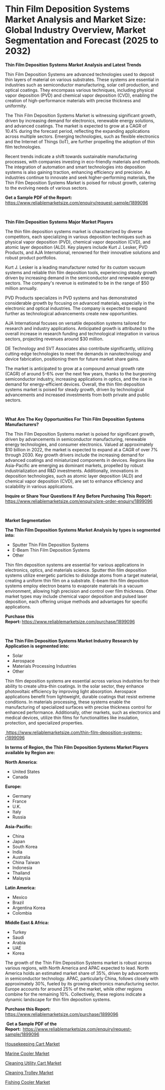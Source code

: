 <p><h1>Thin Film Deposition Systems Market Analysis and Market Size: Global Industry Overview, Market Segmentation and Forecast (2025 to 2032)</h1></p><p><strong>Thin Film Deposition Systems Market Analysis and Latest Trends</strong></p>
<p><p>Thin Film Deposition Systems are advanced technologies used to deposit thin layers of material on various substrates. These systems are essential in industries such as semiconductor manufacturing, solar cell production, and optical coatings. They encompass various techniques, including physical vapor deposition (PVD) and chemical vapor deposition (CVD), enabling the creation of high-performance materials with precise thickness and uniformity.</p><p>The Thin Film Deposition Systems Market is witnessing significant growth, driven by increasing demand for electronics, renewable energy solutions, and advanced coatings. The market is expected to grow at a CAGR of 10.4% during the forecast period, reflecting the expanding applications across multiple sectors. Emerging technologies, such as flexible electronics and the Internet of Things (IoT), are further propelling the adoption of thin film technologies.</p><p>Recent trends indicate a shift towards sustainable manufacturing processes, with companies investing in eco-friendly materials and methods. The integration of automation and smart technologies into deposition systems is also gaining traction, enhancing efficiency and precision. As industries continue to innovate and seek higher-performing materials, the Thin Film Deposition Systems Market is poised for robust growth, catering to the evolving needs of various sectors.</p></p>
<p><strong>Get a Sample PDF of the Report:&nbsp;</strong> <a href="https://www.reliablemarketsize.com/enquiry/request-sample/1899096?utm_campaign=2008&utm_medium=2&utm_source=Github&utm_content=ia&utm_term=08042025&utm_id=thin-film-deposition-systems">https://www.reliablemarketsize.com/enquiry/request-sample/1899096</a></p>
<p>&nbsp;</p>
<p><strong>Thin Film Deposition Systems Major Market Players</strong></p>
<p><p>The thin film deposition systems market is characterized by diverse competitors, each specializing in various deposition techniques such as physical vapor deposition (PVD), chemical vapor deposition (CVD), and atomic layer deposition (ALD). Key players include Kurt J. Lesker, PVD Products, and AJA International, renowned for their innovative solutions and robust product portfolios.</p><p>Kurt J. Lesker is a leading manufacturer noted for its custom vacuum systems and reliable thin film deposition tools, experiencing steady growth driven by increasing demand in the semiconductor and renewable energy sectors. The company's revenue is estimated to be in the range of $50 million annually.</p><p>PVD Products specializes in PVD systems and has demonstrated considerable growth by focusing on advanced materials, especially in the electronic and optical industries. The company is expected to expand further as technological advancements create new opportunities.</p><p>AJA International focuses on versatile deposition systems tailored for research and industry applications. Anticipated growth is attributed to the overall increase in research funding and technological integration in various sectors, projecting revenues around $30 million.</p><p>DE Technology and SVT Associates also contribute significantly, utilizing cutting-edge technologies to meet the demands in nanotechnology and device fabrication, positioning them for future market share gains.</p><p>The market is anticipated to grow at a compound annual growth rate (CAGR) of around 5-6% over the next few years, thanks to the burgeoning semiconductor industry, increasing applications in optics, and the rise in demand for energy-efficient devices. Overall, the thin film deposition systems market is poised for steady growth, driven by technological advancements and increased investments from both private and public sectors.</p></p>
<p>&nbsp;</p>
<p><strong>What Are The Key Opportunities For Thin Film Deposition Systems Manufacturers?</strong></p>
<p><p>The Thin Film Deposition Systems market is poised for significant growth, driven by advancements in semiconductor manufacturing, renewable energy technologies, and consumer electronics. Valued at approximately $10 billion in 2022, the market is expected to expand at a CAGR of over 7% through 2030. Key growth drivers include the increasing demand for advanced coatings and miniaturized components in devices. Regions like Asia-Pacific are emerging as dominant markets, propelled by robust industrialization and R&D investments. Additionally, innovations in deposition technologies, such as atomic layer deposition (ALD) and chemical vapor deposition (CVD), are set to enhance efficiency and scalability in various applications.</p></p>
<p><strong>Inquire or Share Your Questions If Any Before Purchasing This Report:</strong> <a href="https://www.reliablemarketsize.com/enquiry/pre-order-enquiry/1899096?utm_campaign=2008&utm_medium=2&utm_source=Github&utm_content=ia&utm_term=08042025&utm_id=thin-film-deposition-systems">https://www.reliablemarketsize.com/enquiry/pre-order-enquiry/1899096</a></p>
<p>&nbsp;</p>
<p><strong>Market Segmentation</strong></p>
<p><strong>The Thin Film Deposition Systems Market Analysis by types is segmented into:</strong></p>
<p><ul><li>Sputter Thin Film Deposition Systems</li><li>E-Beam Thin Film Deposition Systems</li><li>Other</li></ul></p>
<p><p>Thin film deposition systems are essential for various applications in electronics, optics, and materials science. Sputter thin film deposition systems utilize energetic particles to dislodge atoms from a target material, creating a uniform thin film on a substrate. E-beam thin film deposition systems employ electron beams to evaporate materials in a vacuum environment, allowing high precision and control over film thickness. Other market types may include chemical vapor deposition and pulsed laser deposition, each offering unique methods and advantages for specific applications.</p></p>
<p><strong>Purchase this Report:&nbsp;</strong><a href="https://www.reliablemarketsize.com/purchase/1899096?utm_campaign=2008&utm_medium=2&utm_source=Github&utm_content=ia&utm_term=08042025&utm_id=thin-film-deposition-systems">https://www.reliablemarketsize.com/purchase/1899096</a></p>
<p>&nbsp;</p>
<p><strong>The Thin Film Deposition Systems Market Industry Research by Application is segmented into:</strong></p>
<p><ul><li>Solar</li><li>Aerospace</li><li>Materials Processing Industries</li><li>Other</li></ul></p>
<p><p>Thin film deposition systems are essential across various industries for their ability to create ultra-thin coatings. In the solar sector, they enhance photovoltaic efficiency by improving light absorption. Aerospace applications benefit from lightweight, durable coatings that resist extreme conditions. In materials processing, these systems enable the manufacturing of specialized surfaces with precise thickness control for enhanced performance. Additionally, other markets, such as electronics and medical devices, utilize thin films for functionalities like insulation, protection, and specialized properties.</p></p>
<p><a href="https://www.reliablemarketsize.com/thin-film-deposition-systems-r1899096?utm_campaign=2008&utm_medium=2&utm_source=Github&utm_content=ia&utm_term=08042025&utm_id=thin-film-deposition-systems">&nbsp;https://www.reliablemarketsize.com/thin-film-deposition-systems-r1899096</a></p>
<p><strong>In terms of Region, the Thin Film Deposition Systems Market Players available by Region are:</strong></p>
<p>
    <p> <strong> North America: </strong>
        <ul>
            <li>United States</li>
            <li>Canada</li>
        </ul>
        </p> 
    <p> <strong> Europe: </strong>
        <ul>
            <li>Germany</li>
            <li>France</li>
            <li>U.K.</li>
            <li>Italy</li>
            <li>Russia</li>
        </ul>
        </p> 
    <p> <strong> Asia-Pacific: </strong>
        <ul>
            <li>China</li>
            <li>Japan</li>
            <li>South Korea</li>
            <li>India</li>
            <li>Australia</li>
            <li>China Taiwan</li>
            <li>Indonesia</li>
            <li>Thailand</li>
            <li>Malaysia</li>
        </ul>
        </p> 
    <p> <strong> Latin America: </strong>
        <ul>
            <li>Mexico</li>
            <li>Brazil</li>
            <li>Argentina Korea</li>
            <li>Colombia</li>
        </ul>
        </p> 
    <p> <strong> Middle East & Africa: </strong>
        <ul>
            <li>Turkey</li>
            <li>Saudi</li>
            <li>Arabia</li>
            <li>UAE</li>
            <li>Korea</li>
        </ul>
    </p>
    </p>
<p><p>The growth of the Thin Film Deposition Systems market is robust across various regions, with North America and APAC expected to lead. North America holds an estimated market share of 35%, driven by advancements in semiconductor technology. APAC, particularly China, follows closely with approximately 30%, fueled by its growing electronics manufacturing sector. Europe accounts for around 25% of the market, while other regions combine for the remaining 10%. Collectively, these regions indicate a dynamic landscape for thin film deposition systems.</p></p>
<p><strong>Purchase this Report: </strong><a href="https://www.reliablemarketsize.com/purchase/1899096?utm_campaign=2008&utm_medium=2&utm_source=Github&utm_content=ia&utm_term=08042025&utm_id=thin-film-deposition-systems">https://www.reliablemarketsize.com/purchase/1899096</a></p>
<p>&nbsp;<strong>Get a Sample PDF of the Report:&nbsp;&nbsp;</strong><a href="https://www.reliablemarketsize.com/enquiry/request-sample/1899096?utm_campaign=2008&utm_medium=2&utm_source=Github&utm_content=ia&utm_term=08042025&utm_id=thin-film-deposition-systems">https://www.reliablemarketsize.com/enquiry/request-sample/1899096</a></p>
<p><strong></strong></p>
<p><p><a href="https://github.com/idranalexie/Market-Research-Report-List-1/blob/main/housekeeping-cart-market.md?utm_campaign=2008&utm_medium=2&utm_source=Github&utm_content=ia&utm_term=08042025&utm_id=thin-film-deposition-systems">Housekeeping Cart Market</a></p><p><a href="https://github.com/yardemuongz5/Market-Research-Report-List-1/blob/main/marine-cooler-market.md?utm_campaign=2008&utm_medium=2&utm_source=Github&utm_content=ia&utm_term=08042025&utm_id=thin-film-deposition-systems">Marine Cooler Market</a></p><p><a href="https://github.com/ftnlewins/Market-Research-Report-List-1/blob/main/cleaning-utility-cart-market.md?utm_campaign=2008&utm_medium=2&utm_source=Github&utm_content=ia&utm_term=08042025&utm_id=thin-film-deposition-systems">Cleaning Utility Cart Market</a></p><p><a href="https://github.com/rempemelon5k/Market-Research-Report-List-1/blob/main/cleaning-trolley-market.md?utm_campaign=2008&utm_medium=2&utm_source=Github&utm_content=ia&utm_term=08042025&utm_id=thin-film-deposition-systems">Cleaning Trolley Market</a></p><p><a href="https://github.com/balbajagatr1/Market-Research-Report-List-1/blob/main/fishing-cooler-market.md?utm_campaign=2008&utm_medium=2&utm_source=Github&utm_content=ia&utm_term=08042025&utm_id=thin-film-deposition-systems">Fishing Cooler Market</a></p></p>